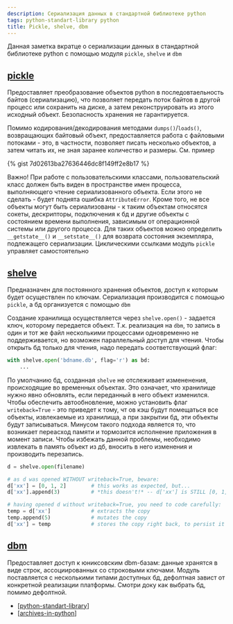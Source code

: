 ```yaml
---
description: Сериализация данных в стандартной библиотеке python
tags: python-standart-library python
title: Pickle, shelve, dbm
---
```

Данная заметка вкратце о сериализации данных в стандартной библиотеке python с помощью модуля `pickle`, `shelve` и `dbm`

## [pickle](https://docs.python.org/3/library/pickle.html#module-pickle)

Предоставляет преобразование объектов python в последовтаельность байтов (сериализацию), что позволяет передать поток байтов в другой процесс или сохранить на диске, а затем реконструировать из этого исходный объект. Безопасность хранения не гарантируется.

Помимо кодирования/декодирования методами `dumps()`/`loads()`, возвращающих байтовый объект, предоставляется работа с файловыми потоками - это, в частности, позволяет писать несколько объектов, а затем читать их, не зная заранее количество и размеры. См. пример

{% gist 7d02613ba27636446dc8f149ff2e8b17 %}

Важно! При работе с пользовательскими классами, пользовательский класс должен быть виден в пространстве имен процесса, выполняющего чтение сериализованного объекта. Если этого не сделать - будет поднята ошибка `AttributeError`. Кроме того, не все объекты могут быть сериализованы - к таким объектам относятся сокеты, дескрипторы, подключения к бд и другие объекты с состоянием времени выполнения, зависимым от операционной системы или другого процесса. Для таких объектов можно определить `__getstate__()` и `__setstate__()` для возврата состояния экземпляра, подлежащего сериализации. Циклическими ссылками модуль `pickle` управляет самостоятельно

## [shelve](https://docs.python.org/3/library/shelve.html)

Предназначен для постоянного хранения объектов, доступ к которым будет осуществлен по ключам. Сериализация производится с помощью `pickle`, а бд организуется с помощью `dbm`

Создание хранилища осуществляется через `shelve.open()` - задается ключ, которому передается объект. Т.к. реализация на `dbm`, то запись в один и тот же файл несколькими процессами одновременно не поддерживается, но возможен параллельный доступ для чтения. Чтобы открыть бд только для чтения, надо передать соответствующий флаг:

```python
with shelve.open('bdname.db', flag='r') as bd:
    ...
```

По умолчанию бд, созданная `shelve` не отслеживает измененения, происходящие во временных объектах. Это означает, что хранилище нужно явно обновлять, если переданный в него объект изменился. Чтобы обеспечить автообновление, можно установить флаг `writeback=True` - это приведет к тому, чт ов кэш будут помещаться все объекты, извлекаемые из хранилища, а при закрытии бд, эти объекты будут записываться. Минусом такого подхода является то, что возникает переасход памяти и тормозится исполнение приложения в момент записи. Чтобы избежать данной проблемы, необходимо извлекать в память объект из дб, вносить в него изменения и производить перезапись.

```python
d = shelve.open(filename)

# as d was opened WITHOUT writeback=True, beware:
d['xx'] = [0, 1, 2]        # this works as expected, but...
d['xx'].append(3)          # *this doesn't!* -- d['xx'] is STILL [0, 1, 2]!

# having opened d without writeback=True, you need to code carefully:
temp = d['xx']             # extracts the copy
temp.append(5)             # mutates the copy
d['xx'] = temp             # stores the copy right back, to persist it
```

## [dbm](https://docs.python.org/3/library/dbm.html?highlight=dbm#module-dbm)

Предоставляет доступ к юниксовским dbm-базам: данные хранятся в виде строк, ассоциированных со строковыми ключами. Модуль поставляется с несколькими типами доступных бд, дефолтная завист от конкретной реализации платформы. Смотри доку как выбрать бд, помимо дефолтной.

- [[python-standart-library]]
- [[archives-in-python]]

[//begin]: # "Autogenerated link references for markdown compatibility"
[python-standart-library]: ../lists/python-standart-library "Стандартная библиотека python и полезные ресурсы"
[archives-in-python]: archives-in-python "Архивация в python"
[//end]: # "Autogenerated link references"